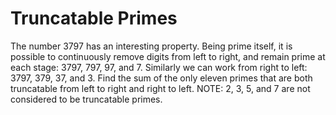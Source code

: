 # Truncatable Primes

The number $3797$ has an interesting property. Being prime itself, it is possible to continuously remove digits from left to right, and remain prime at each stage: $3797$, $797$, $97$, and $7$. Similarly we can work from right to left: $3797$, $379$, $37$, and $3$.
Find the sum of the only eleven primes that are both truncatable from left to right and right to left.
NOTE: $2$, $3$, $5$, and $7$ are not considered to be truncatable primes.